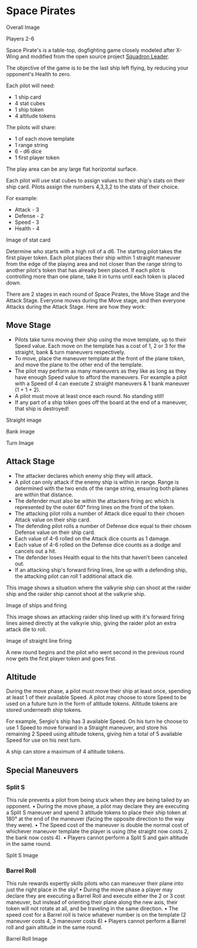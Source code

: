 # Space Pirates

Overall Image

Players 2-6

Space Pirate's is a table-top, dogfighting game closely modeled after X-Wing and modified from the open source project [Squadron Leader](https://squadronleader.netlify.app/).

The objective of the game is to be the last ship left flying, by reducing your opponent's Health to zero.

Each pilot will need:
* 1 ship card
* 4 stat cubes
* 1 ship token
* 4 altitude tokens
	
The pilots will share:
* 1 of each move template
* 1 range string
* 6 - d6 dice
* 1 first player token

The play area can be any large flat horizontal surface.

Each pilot will use stat cubes to assign values to their ship's stats on their ship card. Pilots assign the numbers 4,3,3,2 to the stats of their choice. 

For example:
* Attack - 3
* Defense - 2
* Speed - 3
* Health - 4

Image of stat card

Determine who starts with a high roll of a d6. The starting pilot takes the first player token. Each pilot places their ship within 1 straight maneuver from the edge of the playing area and not closer than the range string to another pilot's token that has already been placed. If each pilot is controlling more than one plane, take it in turns until each token is placed down.

There are 2 stages in each round of Space Pirates, the Move Stage and the Attack Stage. Everyone moves during the Move stage, and then everyone Attacks during the Attack Stage. Here are how they work:

## Move Stage
* Pilots take turns moving their ship using the move template, up to their Speed value. Each move on the template has a cost of 1, 2 or 3 for the straight, bank & turn maneuvers respectively.
* To move, place the maneuver template at the front of the plane token, and move the plane to the other end of the template.
* The pilot may perform as many maneuvers as they like as long as they have enough Speed value to afford the maneuvers. For example a pilot with a Speed of 4 can execute 2 straight maneuvers & 1 bank maneuver (1 + 1 + 2).
* A pilot must move at least once each round. No standing still!
* If any part of a ship token goes off the board at the end of a maneuver, that ship is destroyed!

Straight image

Bank image

Turn Image

## Attack Stage
* The attacker declares which enemy ship they will attack.
* A pilot can only attack if the enemy ship is within in range. Range is determined with the two ends of the range string, ensuring both planes are within that distance.
* The defender must also be within the attackers firing arc which is represented by the outer 60° firing lines on the front of the token.
* The attacking pilot rolls a number of Attack dice equal to their chosen Attack value on their ship card.
* The defending pilot rolls a number of Defense dice equal to their chosen Defense value on their ship card.
* Each value of 4-6 rolled on the Attack dice counts as 1 damage. 
* Each value of 4-6 rolled on the Defense dice counts as a dodge and cancels out a hit. 
* The defender loses Health equal to the hits that haven’t been canceled out.
* If an attacking ship's forward firing lines, line up with a defending ship, the attacking pilot can roll 1 additional attack die.

This image shows a situation where the valkyrie ship can shoot at the raider ship and the raider ship cannot shoot at the valkyrie ship.

Image of ships and firing

This image shows an attacking raider ship lined up with it's forward firing lines aimed directly at the valkyrie ship, giving the raider pilot an extra attack die to roll.

Image of straight line firing


A new round begins and the pilot who went second in the previous round now gets the first player token and goes first.


## Altitude

During the move phase, a pilot must move their ship at least once, spending at least 1 of their available Speed. A pilot may choose to store Speed to be used on a future turn in the form of altitude tokens. Altitude tokens are stored underneath ship tokens. 

For example, Sergio's ship has 3 available Speed. On his turn he choose to use 1 Speed to move forward in a Straight maneuver, and store his remaining 2 Speed using altitude tokens, giving him a total of 5 available Speed for use on his next turn.

A ship can store a maximum of 4 altitude tokens.

## Special Maneuvers

### Split S

This rule prevents a pilot from being stuck when they are being tailed by an opponent.
	• During the move phase, a pilot may declare they are executing a Split S maneuver and spend 3 altitude tokens to place their ship token at 180° at the end of the maneuver (facing the opposite direction to the way they were).
	• The Speed cost of the maneuver is double the normal cost of whichever maneuver template the player is using (the straight now costs 2, the bank now costs 4).
	• Players cannot perform a Split S and gain altitude in the same round.

Split S Image

### Barrel Roll

This rule rewards expertly skills pilots who can maneuver their plane into just the right place in the sky!
	• During the move phase a player may declare they are executing a Barrel Roll and execute either the 2 or 3 cost maneuver, but instead of orienting their plane along the new axis, their token will not rotate at all, and be traveling in the same direction.
	• The speed cost for a Barrel roll is twice whatever number is on the template (2 maneuver costs 4, 3 maneuver costs 6)
	• Players cannot perform a Barrel roll and gain altitude in the same round.

Barrel Roll Image

